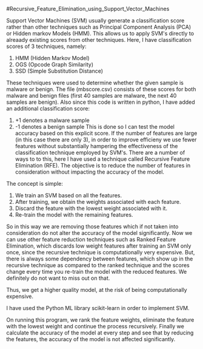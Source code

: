 #Recursive_Feature_Elimination_using_Support_Vector_Machines

Support Vector Machines (SVM) usually generate a classification score rather than other techniques such as Principal Component Analysis (PCA) or Hidden markov Models (HMM).
This allows us to apply SVM's directly to alreaady existing scores from other techniques. Here, I have classification scores of 3 techniques, namely:
1. HMM (Hidden Markov Model)
2. OGS (Opcode Graph Similarity)
3. SSD (Simple Substitution Distance)

These techniques were used to determine whether the given sample is malware or benign. The file (mbscore.csv) consists of these scores for both malware and benign files (first 40 samples are malware, the next 40 samples are benign). Also since this code is written in python, I have added an additional classification score:
1. +1 denotes a malware sample
2. -1 denotes a benign sample
This is done so I can test the model accuracy based on this explicit score. 
If the number of features are large (in this case there are only 3), in order to improve efficieny we use fewer features without substantially hampering the effectiveness of the classification technique employed by SVM's. There are a number of ways to to this, here I have used a technique called Recursive Feature Elimination (RFE).
The objective is to reduce the number of features in consideration without impacting the accuracy of the model.

The concept is simple: 
1. We train an SVM based on all the features. 
2. After training, we obtain the weights associated with each feature.
3. Discard the feature with the lowest weight associated with it.
4. Re-train the model with the remaining features.

So in this way we are removing those features which if not taken into consideration do not alter the accuracy of the model significantly.
Now we can use other feature reduction techniques such as Ranked Feature Elimination, which discards low weight features after training an SVM only once, since the recursive technique is computationally very expensive. 
But, there is always some dependency between features, which show up in the recursive technique as compared to the ranked technique and the scores change every time you re-train the model with the reduced features. We definitely do not want to miss out on that.

Thus, we get a higher quality model, at the risk of being computationally expensive. 

I have used the Python ML library scikit-learn in order to implement SVM.

On running this program, we rank the feature weights, eliminate the feature with the lowest weight and continue the process recursively.
Finally we calculate the accuracy of the model at every step and see that by reducing the features, the accuracy of the model is not affected significantly.  
